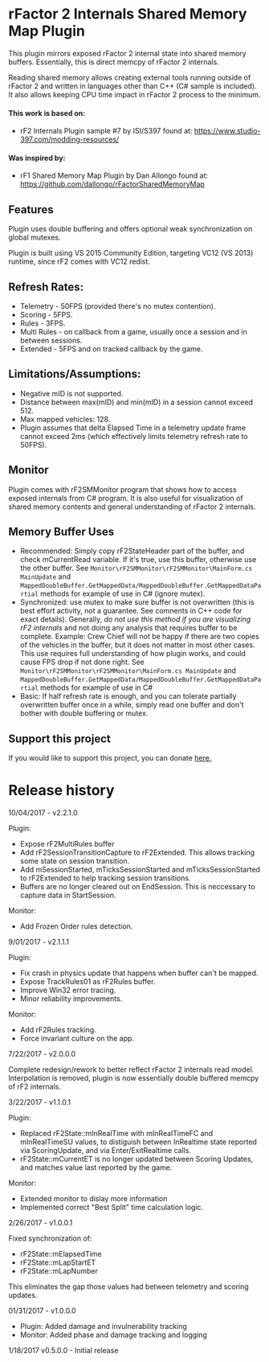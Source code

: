 # rFactor 2 Internals Shared Memory Map Plugin

This plugin mirrors exposed rFactor 2 internal state into shared memory buffers.  Essentially, this is direct memcpy of rFactor 2 internals.

Reading shared memory allows creating  external tools running outside of rFactor 2 and written in languages other than C++ (C# sample is included).  It also allows keeping CPU time impact in rFactor 2 process to the minimum.

#### This work is based on:
  * rF2 Internals Plugin sample #7 by ISI/S397 found at: https://www.studio-397.com/modding-resources/
#### Was inspired by:
  * rF1 Shared Memory Map Plugin by Dan Allongo found at: https://github.com/dallongo/rFactorSharedMemoryMap

## Features
Plugin uses double buffering and offers optional weak synchronization on global mutexes.

Plugin is built using VS 2015 Community Edition, targeting VC12 (VS 2013) runtime, since rF2 comes with VC12 redist.

## Refresh Rates:
* Telemetry - 50FPS (provided there's no mutex contention).
* Scoring - 5FPS.
* Rules - 3FPS.
* Multi Rules - on callback from a game, usually once a session and in between sessions.
* Extended - 5FPS and on tracked callback by the game.

## Limitations/Assumptions:
* Negative mID is not supported.
* Distance between max(mID) and min(mID) in a session cannot exceed 512.
* Max mapped vehicles: 128.
* Plugin assumes that delta Elapsed Time in a telemetry update frame cannot exceed 2ms (which effectively limits telemetry refresh rate to 50FPS).

## Monitor
Plugin comes with rF2SMMonitor program that shows how to access exposed internals from C# program.  It is also useful for visualization of shared memory contents and general understanding of rFactor 2 internals.

## Memory Buffer Uses
  * Recommended: Simply copy rF2StateHeader part of the buffer, and check mCurrentRead variable.  If it's true, use this buffer, otherwise use the other buffer.  See `Monitor\rF2SMMonitor\rF2SMMonitor\MainForm.cs MainUpdate` and `MappedDoubleBuffer.GetMappedData/MappedDoubleBuffer.GetMappedDataPartial` methods for example of use in C# (ignore mutex).
  * Synchronized: use mutex to make sure buffer is not overwritten (this is best effort activity, not a guarantee.  See comnents in C++ code for exact details). Generally, _do not use this method if you are visualizing rF2 internals_ and not doing any analysis that requires buffer to be complete.  Example: Crew Chief will not be happy if there are two copies of the vehicles in the buffer, but it does not matter in most other cases.  This use requires full understanding of how plugin works, and could cause FPS drop if not done right.  See `Monitor\rF2SMMonitor\rF2SMMonitor\MainForm.cs MainUpdate` and `MappedDoubleBuffer.GetMappedData/MappedDoubleBuffer.GetMappedDataPartial` methods for example of use in C#
  * Basic: If half refresh rate is enough, and you can tolerate partially overwritten buffer once in a while, simply read one buffer and don't bother with double buffering or mutex.

## Support this project
If you would like to support this project, you can donate [here.](http://thecrewchief.org/misc.php?do=donate)

# Release history

10/04/2017 - v2.2.1.0

  Plugin:
  * Expose rF2MultiRules buffer
  * Add rF2SessionTransitionCapture to rF2Extended.  This allows tracking some state on session transition.
  * Add mSessionStarted, mTicksSessionStarted and mTicksSessionStarted to rF2Extended to help tracking session transitions.
  * Buffers are no longer cleared out on EndSession.  This is neccessary to capture data in StartSession.

  Monitor:
  * Add Frozen Order rules detection.

9/01/2017 - v2.1.1.1

  Plugin:
  * Fix crash in physics update that happens when buffer can't be mapped.
  * Expose TrackRules01 as rF2Rules buffer.
  * Improve Win32 error tracing.
  * Minor reliability improvements.

  Monitor:
  * Add rF2Rules tracking.
  * Force invariant culture on the app.

7/22/2017 - v2.0.0.0

  Complete redesign/rework to better reflect rFactor 2 internals read model.  Interpolation is removed, plugin is now essentially double buffered memcpy of rF2 internals.

3/22/2017 - v1.1.0.1

  Plugin:
  * Replaced rF2State::mInRealTime with mInRealTimeFC and mInRealTimeSU values, to distiguish between InRealtime state reported via ScoringUpdate, and via Enter/ExitRealtime calls.
  * rF2State::mCurrentET is no longer updated between Scoring Updates, and matches value last reported by the game.

  Monitor:
  * Extended monitor to dislay more information
  * Implemented correct "Best Split" time calculation logic.

2/26/2017 - v1.0.0.1

  Fixed synchronization of:
  * rF2State::mElapsedTime
  * rF2State::mLapStartET
  * rF2State::mLapNumber

  This eliminates the gap those values had between telemetry and scoring updates.

01/31/2017 - v1.0.0.0
  * Plugin: Added damage and invulnerability tracking
  * Monitor: Added phase and damage tracking and logging


1/18/2017 v0.5.0.0 - Initial release